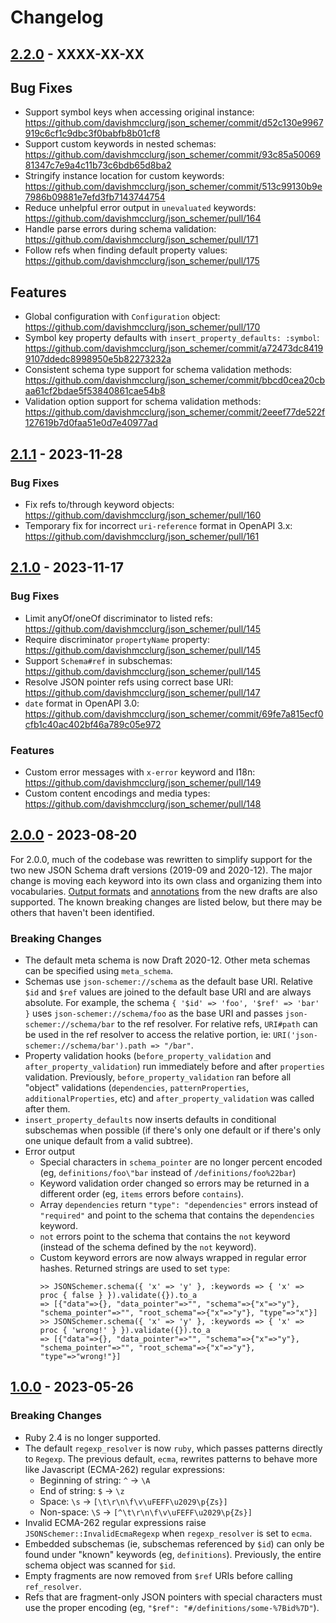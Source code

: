 # Changelog

## [2.2.0] - XXXX-XX-XX

## Bug Fixes

- Support symbol keys when accessing original instance: https://github.com/davishmcclurg/json_schemer/commit/d52c130e9967919c6cf1c9dbc3f0babfb8b01cf8
- Support custom keywords in nested schemas: https://github.com/davishmcclurg/json_schemer/commit/93c85a5006981347c7e9a4c11b73c6bdb65d8ba2
- Stringify instance location for custom keywords: https://github.com/davishmcclurg/json_schemer/commit/513c99130b9e7986b09881e7efd3fb7143744754
- Reduce unhelpful error output in `unevaluated` keywords: https://github.com/davishmcclurg/json_schemer/pull/164
- Handle parse errors during schema validation: https://github.com/davishmcclurg/json_schemer/pull/171
- Follow refs when finding default property values: https://github.com/davishmcclurg/json_schemer/pull/175

## Features

- Global configuration with `Configuration` object: https://github.com/davishmcclurg/json_schemer/pull/170
- Symbol key property defaults with `insert_property_defaults: :symbol`: https://github.com/davishmcclurg/json_schemer/commit/a72473dc84199107ddedc8998950e5b82273232a
- Consistent schema type support for schema validation methods: https://github.com/davishmcclurg/json_schemer/commit/bbcd0cea20cbaa61cf2bdae5f53840861cae54b8
- Validation option support for schema validation methods: https://github.com/davishmcclurg/json_schemer/commit/2eeef77de522f127619b7d0faa51e0d7e40977ad

[2.2.0]: https://github.com/davishmcclurg/json_schemer/releases/tag/v2.2.0

## [2.1.1] - 2023-11-28

### Bug Fixes

- Fix refs to/through keyword objects: https://github.com/davishmcclurg/json_schemer/pull/160
- Temporary fix for incorrect `uri-reference` format in OpenAPI 3.x: https://github.com/davishmcclurg/json_schemer/pull/161

[2.1.1]: https://github.com/davishmcclurg/json_schemer/releases/tag/v2.1.1

## [2.1.0] - 2023-11-17

### Bug Fixes

- Limit anyOf/oneOf discriminator to listed refs: https://github.com/davishmcclurg/json_schemer/pull/145
- Require discriminator `propertyName` property: https://github.com/davishmcclurg/json_schemer/pull/145
- Support `Schema#ref` in subschemas: https://github.com/davishmcclurg/json_schemer/pull/145
- Resolve JSON pointer refs using correct base URI: https://github.com/davishmcclurg/json_schemer/pull/147
- `date` format in OpenAPI 3.0: https://github.com/davishmcclurg/json_schemer/commit/69fe7a815ecf0cfb1c40ac402bf46a789c05e972

### Features

- Custom error messages with `x-error` keyword and I18n: https://github.com/davishmcclurg/json_schemer/pull/149
- Custom content encodings and media types: https://github.com/davishmcclurg/json_schemer/pull/148

[2.1.0]: https://github.com/davishmcclurg/json_schemer/releases/tag/v2.1.0

## [2.0.0] - 2023-08-20

For 2.0.0, much of the codebase was rewritten to simplify support for the two new JSON Schema draft versions (2019-09 and 2020-12). The major change is moving each keyword into its own class and organizing them into vocabularies. [Output formats](https://json-schema.org/draft/2020-12/json-schema-core.html#section-12) and [annotations](https://json-schema.org/draft/2020-12/json-schema-core.html#section-7.7) from the new drafts are also supported. The known breaking changes are listed below, but there may be others that haven't been identified.

### Breaking Changes

- The default meta schema is now Draft 2020-12. Other meta schemas can be specified using `meta_schema`.
- Schemas use `json-schemer://schema` as the default base URI. Relative `$id` and `$ref` values are joined to the default base URI and are always absolute. For example, the schema `{ '$id' => 'foo', '$ref' => 'bar' }` uses `json-schemer://schema/foo` as the base URI and passes `json-schemer://schema/bar` to the ref resolver. For relative refs, `URI#path` can be used in the ref resolver to access the relative portion, ie: `URI('json-schemer://schema/bar').path => "/bar"`.
- Property validation hooks (`before_property_validation` and `after_property_validation`) run immediately before and after `properties` validation. Previously, `before_property_validation` ran before all "object" validations (`dependencies`, `patternProperties`, `additionalProperties`, etc) and `after_property_validation` was called after them.
- `insert_property_defaults` now inserts defaults in conditional subschemas when possible (if there's only one default or if there's only one unique default from a valid subtree).
- Error output
  - Special characters in `schema_pointer` are no longer percent encoded (eg, `definitions/foo\"bar` instead of `/definitions/foo%22bar`)
  - Keyword validation order changed so errors may be returned in a different order (eg, `items` errors before `contains`).
  - Array `dependencies` return `"type": "dependencies"` errors instead of `"required"` and point to the schema that contains the `dependencies` keyword.
  - `not` errors point to the schema that contains the `not` keyword (instead of the schema defined by the `not` keyword).
  - Custom keyword errors are now always wrapped in regular error hashes. Returned strings are used to set `type`:
      ```
      >> JSONSchemer.schema({ 'x' => 'y' }, :keywords => { 'x' => proc { false } }).validate({}).to_a
      => [{"data"=>{}, "data_pointer"=>"", "schema"=>{"x"=>"y"}, "schema_pointer"=>"", "root_schema"=>{"x"=>"y"}, "type"=>"x"}]
      >> JSONSchemer.schema({ 'x' => 'y' }, :keywords => { 'x' => proc { 'wrong!' } }).validate({}).to_a
      => [{"data"=>{}, "data_pointer"=>"", "schema"=>{"x"=>"y"}, "schema_pointer"=>"", "root_schema"=>{"x"=>"y"}, "type"=>"wrong!"}]
      ```

[2.0.0]: https://github.com/davishmcclurg/json_schemer/releases/tag/v2.0.0

## [1.0.0] - 2023-05-26

### Breaking Changes

- Ruby 2.4 is no longer supported.
- The default `regexp_resolver` is now `ruby`, which passes patterns directly to `Regexp`. The previous default, `ecma`, rewrites patterns to behave more like Javascript (ECMA-262) regular expressions:
  - Beginning of string: `^` -> `\A`
  - End of string: `$` -> `\z`
  - Space: `\s` -> `[\t\r\n\f\v\uFEFF\u2029\p{Zs}]`
  - Non-space: `\S` -> `[^\t\r\n\f\v\uFEFF\u2029\p{Zs}]`
- Invalid ECMA-262 regular expressions raise `JSONSchemer::InvalidEcmaRegexp` when `regexp_resolver` is set to `ecma`.
- Embedded subschemas (ie, subschemas referenced by `$id`) can only be found under "known" keywords (eg, `definitions`). Previously, the entire schema object was scanned for `$id`.
- Empty fragments are now removed from `$ref` URIs before calling `ref_resolver`.
- Refs that are fragment-only JSON pointers with special characters must use the proper encoding (eg, `"$ref": "#/definitions/some-%7Bid%7D"`).

[1.0.0]: https://github.com/davishmcclurg/json_schemer/releases/tag/v1.0.0
